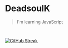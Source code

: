 <h1 align="left">
DeadsoulK
</h1>


> I'm learning JavaScript

<br>

[![GitHub Streak](https://streak-stats.demolab.com/?user=dskbois&theme=neon-dark)](https://git.io/streak-stats)
